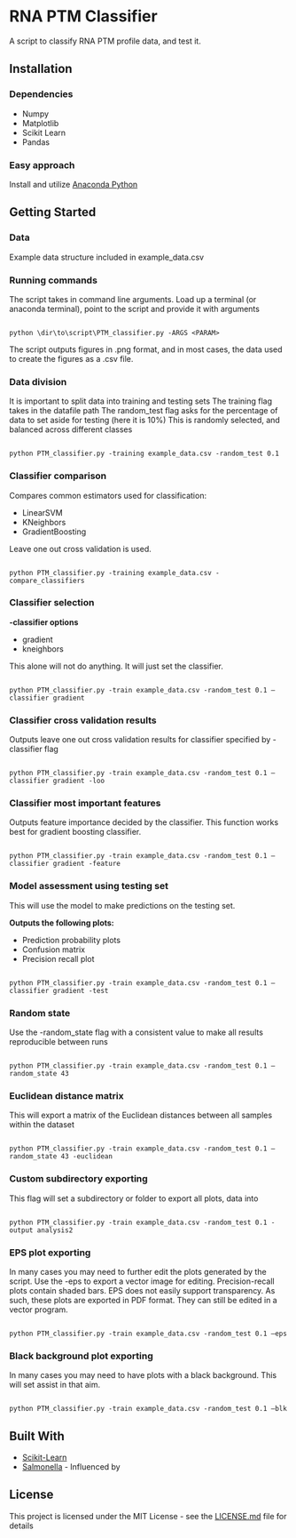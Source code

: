 # RNA PTM Classifier

A script to classify RNA PTM profile data, and test it.



## Installation


### Dependencies

- Numpy
- Matplotlib
- Scikit Learn
- Pandas


### Easy approach

Install and utilize [Anaconda Python](https://www.anaconda.com/)

## Getting Started

### Data 

Example data structure included in example_data.csv

### Running commands

The script takes in command line arguments. Load up a terminal (or anaconda terminal), point to the script and provide it with arguments

```

python \dir\to\script\PTM_classifier.py -ARGS <PARAM>

```

The script outputs figures in .png format, and in most cases, the data used to create the figures as a .csv file. 

### Data division

It is important to split data into training and testing sets
The training flag takes in the datafile path
The random_test flag asks for the percentage of data to set aside for testing (here it is 10%)
This is randomly selected, and balanced across different classes

```

python PTM_classifier.py -training example_data.csv -random_test 0.1

```

### Classifier comparison

Compares common estimators used for classification:
- LinearSVM
- KNeighbors
- GradientBoosting

Leave one out cross validation is used. 

```

python PTM_classifier.py -training example_data.csv -compare_classifiers

```

### Classifier selection


**-classifier options**
- gradient
- kneighbors

This alone will not do anything. It will just set the classifier.


```

python PTM_classifier.py -train example_data.csv -random_test 0.1 –classifier gradient

```


### Classifier cross validation results

Outputs leave one out cross validation results for classifier specified by -classifier flag

```

python PTM_classifier.py -train example_data.csv -random_test 0.1 –classifier gradient -loo

```


### Classifier most important features

Outputs feature importance decided by the classifier. This function works best for gradient boosting classifier.

```

python PTM_classifier.py -train example_data.csv -random_test 0.1 –classifier gradient -feature

```

### Model assessment using testing set

This will use the model to make predictions on the testing set.

**Outputs the following plots:**
- Prediction probability plots
- Confusion matrix
- Precision recall plot

```

python PTM_classifier.py -train example_data.csv -random_test 0.1 –classifier gradient -test

```

### Random state

Use the -random_state flag with a consistent value to make all results reproducible between runs

```

python PTM_classifier.py -train example_data.csv -random_test 0.1 –random_state 43

```

### Euclidean distance matrix

This will export a matrix of the Euclidean distances between all samples within the dataset

```

python PTM_classifier.py -train example_data.csv -random_test 0.1 –random_state 43 -euclidean

```

### Custom subdirectory exporting

This flag will set a subdirectory or folder to export all plots, data into


```

python PTM_classifier.py -train example_data.csv -random_test 0.1 -output analysis2

```

### EPS plot exporting

In many cases you may need to further edit the plots generated by the script. Use the -eps to export a vector image for editing.
Precision-recall plots contain shaded bars. EPS does not easily support transparency. As such, these plots are exported in PDF format. They can still be edited in a vector program.

```

python PTM_classifier.py -train example_data.csv -random_test 0.1 –eps

```


### Black background plot exporting

In many cases you may need to have plots with a black background. This will set assist in that aim.

```

python PTM_classifier.py -train example_data.csv -random_test 0.1 –blk

```


## Built With

* [Scikit-Learn](https://github.com/scikit-learn/scikit-learn)
* [Salmonella](https://github.com/mehravehs/Salmonella) - Influenced by

## License

This project is licensed under the MIT License - see the [LICENSE.md](LICENSE.md) file for details

